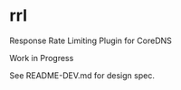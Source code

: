 # rrl
Response Rate Limiting Plugin for CoreDNS

Work in Progress

See README-DEV.md for design spec.
